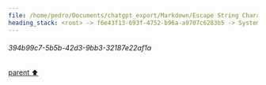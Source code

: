 ```yaml
---
file: /home/pedro/Documents/chatgpt_export/Markdown/Escape String Characters..md
heading_stack: <root> -> f6e43f13-693f-4752-b96a-a9707c6283b5 -> System -> 1f665d95-6647-451e-aeff-9380ccf0cf4f -> System -> aaa2d32f-9183-440c-94c2-108509937911 -> User -> 9b6cd32d-f3d2-427f-a245-c7fc99148973 -> Assistant -> e0638936-0b0b-4f0b-b564-1dd301c945fe -> Assistant -> 394b99c7-5b5b-42d3-9bb3-32187e22af1a
---
```

###### 394b99c7-5b5b-42d3-9bb3-32187e22af1a
[parent ⬆️](#e0638936-0b0b-4f0b-b564-1dd301c945fe)
